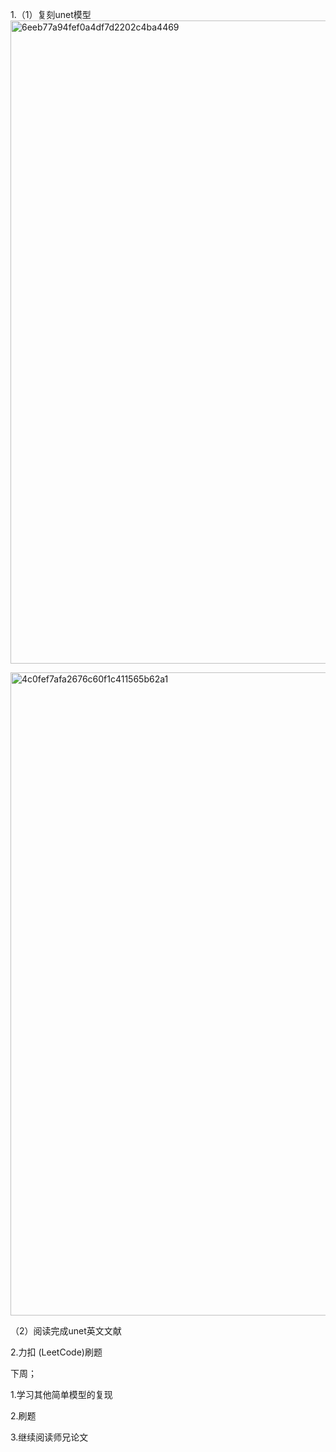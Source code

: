 1.（1）复刻unet模型
<img width="1920" height="1029" alt="6eeb77a94fef0a4df7d2202c4ba4469" src="https://github.com/user-attachments/assets/a6310999-ee86-4b4c-abb7-a78faab2162b" />



<img width="1920" height="1029" alt="4c0fef7afa2676c60f1c411565b62a1" src="https://github.com/user-attachments/assets/1821a4e6-f6b5-4bb3-994e-1ae68d453656" />



（2）阅读完成unet英文文献

2.力扣 (LeetCode)刷题

下周；

1.学习其他简单模型的复现

2.刷题

3.继续阅读师兄论文

